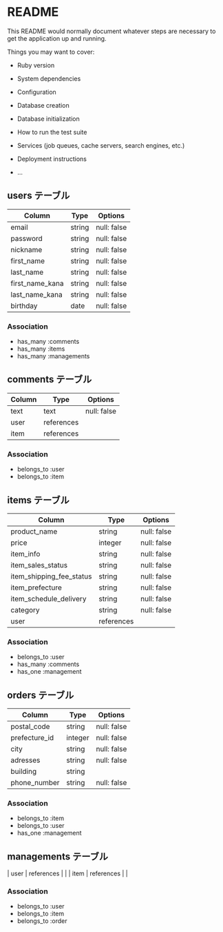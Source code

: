 # README

This README would normally document whatever steps are necessary to get the
application up and running.

Things you may want to cover:

* Ruby version

* System dependencies

* Configuration

* Database creation

* Database initialization

* How to run the test suite

* Services (job queues, cache servers, search engines, etc.)

* Deployment instructions

* ...

## users テーブル
  
  | Column          | Type   | Options     |
  | --------------  | ------ | ----------  |
  | email           | string | null: false |
  | password        | string | null: false |
  | nickname        | string | null: false |
  | first_name      | string | null: false |
  | last_name       | string | null: false |
  | first_name_kana | string | null: false |
  | last_name_kana  | string | null: false |
  | birthday        | date   | null: false |

  ### Association

  - has_many :comments
  - has_many :items
  - has_many :managements

  ## comments テーブル

  | Column         | Type       | Options     |
  | -------------  | ------     | ----------  |
  | text           | text       | null: false |
  | user           | references |             |
  | item           | references |             |

  ### Association
  
  - belongs_to :user
  - belongs_to :item

  ## items テーブル

  | Column                    | Type       | Options     |
  | ------------------------- | ------     | ----------  |
  | product_name              | string     | null: false |
  | price                     | integer    | null: false |
  | item_info                 | string     | null: false |
  | item_sales_status         | string     | null: false |
  | item_shipping_fee_status  | string     | null: false |
  | item_prefecture           | string     | null: false |
  | item_schedule_delivery    | string     | null: false |
  | category                  | string     | null: false |
  | user                      | references |             |
  
  ### Association

  - belongs_to :user
  - has_many :comments
  - has_one :management

  ## orders テーブル

  | Column           | Type       | Options     |
  | --------------   | ------     | ----------  |
  | postal_code      | string     | null: false |
  | prefecture_id    | integer    | null: false |
  | city             | string     | null: false |
  | adresses         | string     | null: false |
  | building         | string     |             |
  | phone_number     | string     | null: false |
  

  ### Association

  - belongs_to :item
  - belongs_to :user
  - has_one :management

  ## managements テーブル

  | user             | references |             |
  | item             | references |             |

  ### Association

  - belongs_to :user
  - belongs_to :item
  - belongs_to :order








 